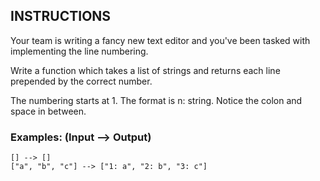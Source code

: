 ## INSTRUCTIONS

Your team is writing a fancy new text editor and you've been tasked with implementing the line numbering.

Write a function which takes a list of strings and returns each line prepended by the correct number.

The numbering starts at 1. The format is n: string. Notice the colon and space in between.

### Examples: (Input --> Output)
```
[] --> []
["a", "b", "c"] --> ["1: a", "2: b", "3: c"]
```
